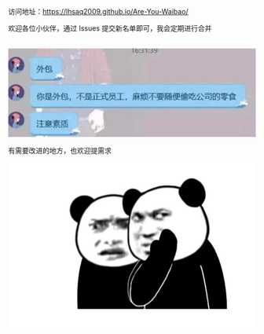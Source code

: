 访问地址：https://lhsaq2009.github.io/Are-You-Waibao/

欢迎各位小伙伴，通过 Issues 提交新名单即可，我会定期进行合并
<br/><br/>

<img src="public/img.png" width="600">

有需要改进的地方，也欢迎提需求

<img src="public/avatar3.png" width="600">
